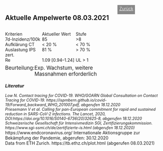 <html>
  <head>
    <title>Aktuelle Ampelwerte</title>
    <meta charset="utf-8" />
    <meta http-equiv="expires" content="0">
  <style>
 /* FONTS */
 @import url("https://fonts.googleapis.com/css?family=Open+Sans+Condensed:300,700");
</style>
  </head>
  <body> 
 <div style="display:flex;"><h2>Aktuelle Ampelwerte 08.03.2021</h2> <div style="margin-left:2em;padding:3px 6px 0 6px;background-color:#888;color:#fff;font-weight:300;height:27px!important;"><a href="main" style="color:#fff;">Zurück</a></div></div>
    <div class="onecol">
  <div class="ntbl" style="display:flex;width:333px;margin-top:1em;">
    <div class="st0" style="width:120px">
      Kriterien
    </div>
    <div class=" st0" style="width:110px">
      Aktueller Wert
    </div>
    <div class="s0" style="width:100px">
      Stufe
    </div>
    </div>
  <div class="ntbl" style="display:flex;width:333px;">
     <div class="st0" style="width:120px">
      7d-Inzidenz/100k
    </div>
    <div class=" st0" style="width:110px">
      85
    </div>
     <div class=" st4b" style="width:100px">
      >8
    </div>
  </div>
  <div class="ntbl" style="display:flex;width:333px;">
     <div class=" st0" style="width:120px">
      Aufklärung CT
    </div>
    <div class=" st0" style="width:110px">
      < 20 %
    </div>
     <div class=" st4b" style="width:100px">
      < 70 %
    </div>
  </div>
  <div class="ntbl" style="display:flex;width:333px;">
    <div class=" st0" style="width:120px">
      Auslastung IPS zert.
    </div>
    <div class=" st0" style="width:110px">
      81 %
    </div>
     <div class=" st4b" style="width:100px">
      > 70 %
    </div>
  </div>
  <div class="ntbl" style="display:flex;width:333px;">
    <div class=" st0" style="width:120px">
      Re
    </div>
    <div class=" st0" style="width:110px">
     1.09 [0.94–1.24]
    </div>
    <div class=" st4b" style="width:100px">
      UL > 1
    </div>
    </div>
  <div class="ntbl" style="display:none;width:333px;">
    <div class="tbl0 st0" style="width:120px">
      Grüne Zonen
    </div>
  <div class="tbl5 st0" style="width:210px;">
    Aktuell keine grünen Zonen
    </div>
    </div>
  <div class="ntbl" style="display:flex;width:333px;margin-top:0.5em;">
     <div class="" style="width:100px;font-size:1.2em;">
      Beurteilung:
    </div>
    <div class="" style="width:280px;font-size:1.2em;">
     Exp. Wachstum, weitere Massnahmen erforderlich
    </div>
  </div>
<div id="foot" style="font-size:0.9em;margin-top:1em;font-style:italic;">
  <h3>Literatur</h3>
  <div id="ref1">Low N. Contact tracing for COVID-19. WHO/GOARN Global Consultation on Contact Tracing for COVID-19. https://ispmbern.github.io/covid-19/Forward_backward_WHO_201007.pdf, abgerufen 18.12.2020</div>
<div id="ref2">Priesemann V et al. Calling for pan-European commitment for rapid and sustained reduction in SARS-CoV-2 infections. The Lancet, 2020, DOI:https://doi.org/10.1016/S0140-6736(20)32625-8, abgerufen 18.12.2020</div>
  <div id="ref3">Schweizerische Gesellschaft für Intensivmedizin SGI, Zertifizierungskommission. https://www.sgi-ssmi.ch/de/zertifizierte-is.html (abgerufen 18.12.2020)</div>
    </div>
    <div id="ref4">https://www.endcoronavirus.org/ Internationale Aktionsgruppe zur Bekämpfung der Pandemie, abgerufen: 30.12.2020</div>
      <div id="ref5">Data from ETH Zurich. https://tb.ethz.ch/plot.html (abgerufen 08.03.2021)</div>  
